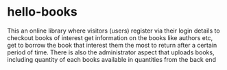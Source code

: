 # hello-books
This an online library where visitors (users) register via their login details to checkout books of interest get information on the books like authors etc, get to borrow the book that interest them the most to return after a certain period of time. There is also the administrator aspect that uploads books, including quantity of each books available in quantities   from the back end
